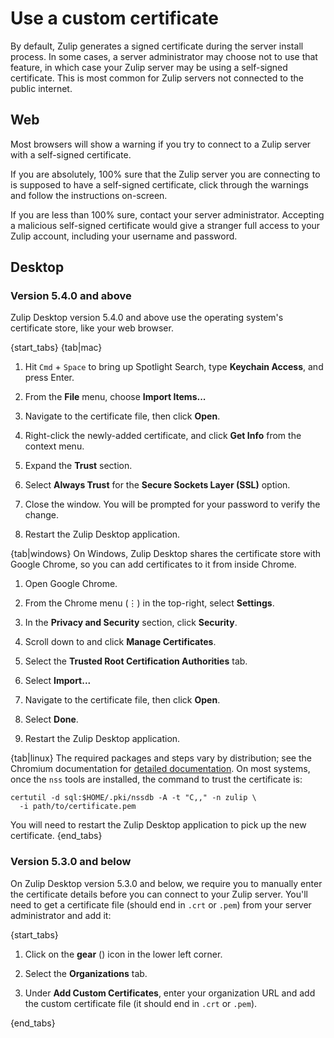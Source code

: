 # Use a custom certificate

By default, Zulip generates a signed certificate during the server install
process. In some cases, a server administrator may choose not to use that
feature, in which case your Zulip server may be using a self-signed
certificate. This is most common for Zulip servers not connected to the
public internet.

## Web

Most browsers will show a warning if you try to connect to a Zulip server
with a self-signed certificate.

If you are absolutely, 100% sure that the Zulip server you are connecting to
is supposed to have a self-signed certificate, click through the warnings
and follow the instructions on-screen.

If you are less than 100% sure, contact your server
administrator. Accepting a malicious self-signed certificate would
give a stranger full access to your Zulip account, including your
username and password.

## Desktop

### Version 5.4.0 and above

Zulip Desktop version 5.4.0 and above use the operating system's
certificate store, like your web browser.

{start_tabs}
{tab|mac}
1. Hit `Cmd` + `Space` to bring up Spotlight Search, type **Keychain
   Access**, and press Enter.

2. From the **File** menu, choose **Import Items...**

3. Navigate to the certificate file, then click **Open**.

4. Right-click the newly-added certificate, and click **Get Info** from
   the context menu.

5. Expand the **Trust** section.

6. Select **Always Trust** for the **Secure Sockets Layer (SSL)** option.

7. Close the window.  You will be prompted for your password to verify
   the change.

8. Restart the Zulip Desktop application.

{tab|windows}
On Windows, Zulip Desktop shares the certificate store with
Google Chrome, so you can add certificates to it from inside
Chrome.

1. Open Google Chrome.

2. From the Chrome menu (⋮) in the top-right, select **Settings**.

2. In the **Privacy and Security** section, click **Security**.

3. Scroll down to and click **Manage Certificates**.

4. Select the **Trusted Root Certification Authorities** tab.

5. Select **Import...**

6. Navigate to the certificate file, then click **Open**.

7. Select **Done**.

8. Restart the Zulip Desktop application.

{tab|linux}
The required packages and steps vary by distribution; see the Chromium
documentation for [detailed documentation][linux].  On most systems,
once the `nss` tools are installed, the command to trust the
certificate is:

```
certutil -d sql:$HOME/.pki/nssdb -A -t "C,," -n zulip \
  -i path/to/certificate.pem
```

You will need to restart the Zulip Desktop application to pick up the
new certificate.
{end_tabs}


### Version 5.3.0 and below

On Zulip Desktop version 5.3.0 and below, we require you to manually
enter the certificate details before you can connect to your Zulip
server. You'll need to get a certificate file (should end in `.crt` or
`.pem`) from your server administrator and add it:

{start_tabs}

1. Click on the **gear** (<i class="fa fa-cog"></i>) icon in the lower left corner.

2. Select the **Organizations** tab.

3. Under **Add Custom Certificates**, enter your organization URL and add
   the custom certificate file (it should end in `.crt` or `.pem`).

{end_tabs}




[linux]: https://chromium.googlesource.com/chromium/src.git/+/main/docs/linux/cert_management.md
